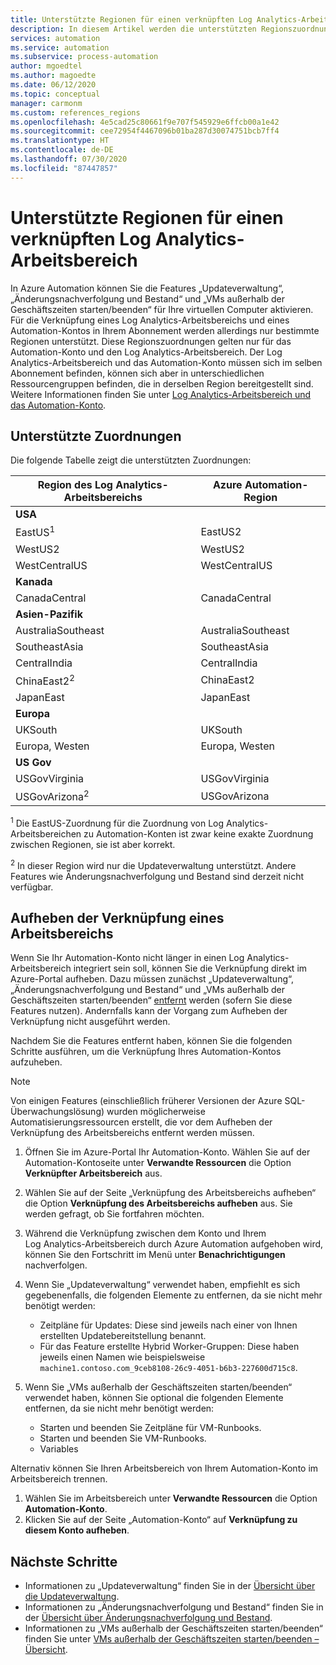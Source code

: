 ```yaml
---
title: Unterstützte Regionen für einen verknüpften Log Analytics-Arbeitsbereich
description: In diesem Artikel werden die unterstützten Regionszuordnungen zwischen einem Automation-Konto und einem Log Analytics-Arbeitsbereich beschrieben.
services: automation
ms.service: automation
ms.subservice: process-automation
author: mgoedtel
ms.author: magoedte
ms.date: 06/12/2020
ms.topic: conceptual
manager: carmonm
ms.custom: references_regions
ms.openlocfilehash: 4e5cad25c80661f9e707f545929e6ffcb00a1e42
ms.sourcegitcommit: cee72954f4467096b01ba287d30074751bcb7ff4
ms.translationtype: HT
ms.contentlocale: de-DE
ms.lasthandoff: 07/30/2020
ms.locfileid: "87447857"
---
```

# <a name="supported-regions-for-linked-log-analytics-workspace"></a>Unterstützte Regionen für einen verknüpften Log Analytics-Arbeitsbereich

In Azure Automation können Sie die Features „Updateverwaltung“, „Änderungsnachverfolgung und Bestand“ und „VMs außerhalb der Geschäftszeiten starten/beenden“ für Ihre virtuellen Computer aktivieren. Für die Verknüpfung eines Log Analytics-Arbeitsbereichs und eines Automation-Kontos in Ihrem Abonnement werden allerdings nur bestimmte Regionen unterstützt. Diese Regionszuordnungen gelten nur für das Automation-Konto und den Log Analytics-Arbeitsbereich. Der Log Analytics-Arbeitsbereich und das Automation-Konto müssen sich im selben Abonnement befinden, können sich aber in unterschiedlichen Ressourcengruppen befinden, die in derselben Region bereitgestellt sind. Weitere Informationen finden Sie unter [Log Analytics-Arbeitsbereich und das Automation-Konto](../../azure-monitor/insights/solutions.md#log-analytics-workspace-and-automation-account).

## <a name="supported-mappings"></a>Unterstützte Zuordnungen

Die folgende Tabelle zeigt die unterstützten Zuordnungen:

|**Region des Log Analytics-Arbeitsbereichs**|**Azure Automation-Region**|
|---|---|
|**USA**||
|EastUS<sup>1</sup>|EastUS2|
|WestUS2|WestUS2|
|WestCentralUS|WestCentralUS|
|**Kanada**||
|CanadaCentral|CanadaCentral|
|**Asien-Pazifik**||
|AustraliaSoutheast|AustraliaSoutheast|
|SoutheastAsia|SoutheastAsia|
|CentralIndia|CentralIndia|
|ChinaEast2<sup>2</sup>|ChinaEast2|
|JapanEast|JapanEast|
|**Europa**||
|UKSouth|UKSouth|
|Europa, Westen|Europa, Westen|
|**US Gov**||
|USGovVirginia|USGovVirginia|
|USGovArizona<sup>2</sup>|USGovArizona|

<sup>1</sup> Die EastUS-Zuordnung für die Zuordnung von Log Analytics-Arbeitsbereichen zu Automation-Konten ist zwar keine exakte Zuordnung zwischen Regionen, sie ist aber korrekt.

<sup>2</sup> In dieser Region wird nur die Updateverwaltung unterstützt. Andere Features wie Änderungsnachverfolgung und Bestand sind derzeit nicht verfügbar.

## <a name="unlink-a-workspace"></a>Aufheben der Verknüpfung eines Arbeitsbereichs

Wenn Sie Ihr Automation-Konto nicht länger in einen Log Analytics-Arbeitsbereich integriert sein soll, können Sie die Verknüpfung direkt im Azure-Portal aufheben. Dazu müssen zunächst „Updateverwaltung“, „Änderungsnachverfolgung und Bestand“ und „VMs außerhalb der Geschäftszeiten starten/beenden“ [entfernt](move-account.md#remove-features) werden (sofern Sie diese Features nutzen). Andernfalls kann der Vorgang zum Aufheben der Verknüpfung nicht ausgeführt werden. 

Nachdem Sie die Features entfernt haben, können Sie die folgenden Schritte ausführen, um die Verknüpfung Ihres Automation-Kontos aufzuheben.

> [!NOTE]
> Von einigen Features (einschließlich früherer Versionen der Azure SQL-Überwachungslösung) wurden möglicherweise Automatisierungsressourcen erstellt, die vor dem Aufheben der Verknüpfung des Arbeitsbereichs entfernt werden müssen.

1. Öffnen Sie im Azure-Portal Ihr Automation-Konto. Wählen Sie auf der Automation-Kontoseite unter **Verwandte Ressourcen** die Option **Verknüpfter Arbeitsbereich** aus.

2. Wählen Sie auf der Seite „Verknüpfung des Arbeitsbereichs aufheben“ die Option **Verknüpfung des Arbeitsbereichs aufheben** aus. Sie werden gefragt, ob Sie fortfahren möchten.

3. Während die Verknüpfung zwischen dem Konto und Ihrem Log Analytics-Arbeitsbereich durch Azure Automation aufgehoben wird, können Sie den Fortschritt im Menü unter **Benachrichtigungen** nachverfolgen.

4. Wenn Sie „Updateverwaltung“ verwendet haben, empfiehlt es sich gegebenenfalls, die folgenden Elemente zu entfernen, da sie nicht mehr benötigt werden:

    * Zeitpläne für Updates: Diese sind jeweils nach einer von Ihnen erstellten Updatebereitstellung benannt.
    * Für das Feature erstellte Hybrid Worker-Gruppen: Diese haben jeweils einen Namen wie beispielsweise `machine1.contoso.com_9ceb8108-26c9-4051-b6b3-227600d715c8`.

5. Wenn Sie „VMs außerhalb der Geschäftszeiten starten/beenden“ verwendet haben, können Sie optional die folgenden Elemente entfernen, da sie nicht mehr benötigt werden:

    * Starten und beenden Sie Zeitpläne für VM-Runbooks.
    * Starten und beenden Sie VM-Runbooks.
    * Variables

Alternativ können Sie Ihren Arbeitsbereich von Ihrem Automation-Konto im Arbeitsbereich trennen.

1. Wählen Sie im Arbeitsbereich unter **Verwandte Ressourcen** die Option **Automation-Konto**.
2. Klicken Sie auf der Seite „Automation-Konto“ auf **Verknüpfung zu diesem Konto aufheben**.

## <a name="next-steps"></a>Nächste Schritte

* Informationen zu „Updateverwaltung“ finden Sie in der [Übersicht über die Updateverwaltung](../update-management/update-mgmt-overview.md).
* Informationen zu „Änderungsnachverfolgung und Bestand“ finden Sie in der [Übersicht über Änderungsnachverfolgung und Bestand](../change-tracking.md).
* Informationen zu „VMs außerhalb der Geschäftszeiten starten/beenden“ finden Sie unter [VMs außerhalb der Geschäftszeiten starten/beenden – Übersicht](../automation-solution-vm-management.md).
